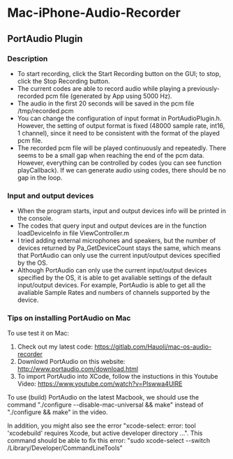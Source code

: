# Mac-iPhone-Audio-Recorder


## PortAudio Plugin

### Description
- To start recording, click the Start Recording button on the GUI; to stop, click the Stop Recording button.
- The current codes are able to record audio while playing a previously-recorded pcm file (generated by App using 5000 Hz).
- The audio in the first 20 seconds will be saved in the pcm file /tmp/recorded.pcm
- You can change the configuration of input format in PortAudioPlugin.h. However, the setting of output format is fixed (48000 sample rate, int16, 1 channel), since it need to be consistent with the format of the played pcm file.
- The recorded pcm file will be played continuously and repeatedly. There seems to be a small gap when reaching the end of the pcm data. However, everything can be controlled by codes (you can see function playCallback). If we can generate audio using codes, there should be no gap in the loop.

### Input and output devices
- When the program starts, input and output devices info will be printed in the console.
- The codes that query input and output devices are in the function loadDeviceInfo in file ViewController.m
- I tried adding external microphones and speakers, but the number of devices returned by Pa\_GetDeviceCount stays the same, which means that PortAudio can only use the current input/output devices specified by the OS.
- Although PortAudio can only use the current input/output devices specified by the OS, it is able to get avaliable settings of the default input/output devices. For example, PortAudio is able to get all the avaliable Sample Rates and numbers of channels supported by the device.

### Tips on installing PortAudio on Mac
To use test it on Mac:

1. Check out my latest code: https://gitlab.com/Hauoli/mac-os-audio-recorder
2. Downlowd PortAudio on this website: http://www.portaudio.com/download.html
3. To import PortAudio into XCode, follow the instuctions in this Youtube Video: https://www.youtube.com/watch?v=PIswwa4UlRE

To use (build) PortAudio on the latest Macbook, we should use the command "./configure --disable-mac-universal && make" instead of "./configure && make" in the video.

In addition, you might also see the error "xcode-select: error: tool 'xcodebuild' requires Xcode, but active developer directory ...". This command should be able to fix this error: "sudo xcode-select --switch /Library/Developer/CommandLineTools"